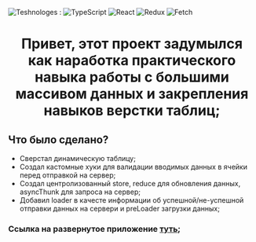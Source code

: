 ![Teshnologes](https://img.shields.io/badge/Technologes-blue) :
![TypeScript](https://img.shields.io/badge/TypeSctipt-3178C6?style=flat-square&logo=TS)
![React](https://img.shields.io/badge/React-black?style=flat-square&logo=react)
![Redux](https://img.shields.io/badge/Redux-7a0661?style=flat-square&logo=redux)
![Fetch](https://img.shields.io/badge/Axios/Fetch-black?style=flat-square&logo=axios)

<div align="center">
  
# Привет, этот проект задумылся как наработка практического навыка работы с большими массивом данных и закрепления навыков верстки таблиц;
  
</div>

## Что было сделано?
- Сверстал динамическую таблицу;
- Создал кастомные хуки для валидации вводимых данных в ячейки перед отправкой на сервер;
- Создал центролизованный store, reduce для обновления данных, asyncThunk для запроса на сервер;
- Добавил loader в качесте информации об  успешной/не-успешной отправки данных на сервери и preLoader загрузки данных;

###  Ссылка на развернутое приложение [туть](https://table-train.vercel.app/);


